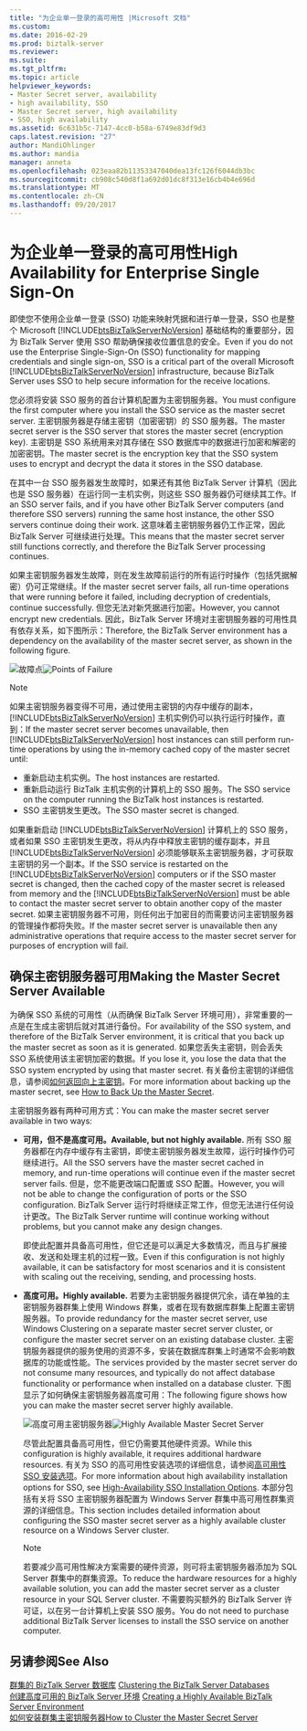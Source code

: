 ```yaml
---
title: "为企业单一登录的高可用性 |Microsoft 文档"
ms.custom: 
ms.date: 2016-02-29
ms.prod: biztalk-server
ms.reviewer: 
ms.suite: 
ms.tgt_pltfrm: 
ms.topic: article
helpviewer_keywords:
- Master Secret server, availability
- high availability, SSO
- Master Secret server, high availability
- SSO, high availability
ms.assetid: 6c631b5c-7147-4cc0-b58a-6749e83df9d3
caps.latest.revision: "27"
author: MandiOhlinger
ms.author: mandia
manager: anneta
ms.openlocfilehash: 023eaa82b11353347040dea13fc126f6044db3bc
ms.sourcegitcommit: cb908c540d8f1a692d01dc8f313e16cb4b4e696d
ms.translationtype: MT
ms.contentlocale: zh-CN
ms.lasthandoff: 09/20/2017
---
```

# <a name="high-availability-for-enterprise-single-sign-on"></a><span data-ttu-id="41931-102">为企业单一登录的高可用性</span><span class="sxs-lookup"><span data-stu-id="41931-102">High Availability for Enterprise Single Sign-On</span></span>
<span data-ttu-id="41931-103">即使您不使用企业单一登录 (SSO) 功能来映射凭据和进行单一登录，SSO 也是整个 Microsoft [!INCLUDE[btsBizTalkServerNoVersion](../includes/btsbiztalkservernoversion-md.md)] 基础结构的重要部分，因为 BizTalk Server 使用 SSO 帮助确保接收位置信息的安全。</span><span class="sxs-lookup"><span data-stu-id="41931-103">Even if you do not use the Enterprise Single-Sign-On (SSO) functionality for mapping credentials and single sign-on, SSO is a critical part of the overall Microsoft [!INCLUDE[btsBizTalkServerNoVersion](../includes/btsbiztalkservernoversion-md.md)] infrastructure, because BizTalk Server uses SSO to help secure information for the receive locations.</span></span>  
  
 <span data-ttu-id="41931-104">您必须将安装 SSO 服务的首台计算机配置为主密钥服务器。</span><span class="sxs-lookup"><span data-stu-id="41931-104">You must configure the first computer where you install the SSO service as the master secret server.</span></span> <span data-ttu-id="41931-105">主密钥服务器是存储主密钥（加密密钥）的 SSO 服务器。</span><span class="sxs-lookup"><span data-stu-id="41931-105">The master secret server is the SSO server that stores the master secret (encryption key).</span></span> <span data-ttu-id="41931-106">主密钥是 SSO 系统用来对其存储在 SSO 数据库中的数据进行加密和解密的加密密钥。</span><span class="sxs-lookup"><span data-stu-id="41931-106">The master secret is the encryption key that the SSO system uses to encrypt and decrypt the data it stores in the SSO database.</span></span>  
  
 <span data-ttu-id="41931-107">在其中一台 SSO 服务器发生故障时，如果还有其他 BizTalk Server 计算机（因此也是 SSO 服务器）在运行同一主机实例，则这些 SSO 服务器仍可继续其工作。</span><span class="sxs-lookup"><span data-stu-id="41931-107">If an SSO server fails, and if you have other BizTalk Server computers (and therefore SSO servers) running the same host instance, the other SSO servers continue doing their work.</span></span> <span data-ttu-id="41931-108">这意味着主密钥服务器仍工作正常，因此 BizTalk Server 可继续进行处理。</span><span class="sxs-lookup"><span data-stu-id="41931-108">This means that the master secret server still functions correctly, and therefore the BizTalk Server processing continues.</span></span>  
  
 <span data-ttu-id="41931-109">如果主密钥服务器发生故障，则在发生故障前运行的所有运行时操作（包括凭据解密）仍可正常继续。</span><span class="sxs-lookup"><span data-stu-id="41931-109">If the master secret server fails, all run-time operations that were running before it failed, including decryption of credentials, continue successfully.</span></span> <span data-ttu-id="41931-110">但您无法对新凭据进行加密。</span><span class="sxs-lookup"><span data-stu-id="41931-110">However, you cannot encrypt new credentials.</span></span> <span data-ttu-id="41931-111">因此，BizTalk Server 环境对主密钥服务器的可用性具有依存关系，如下图所示：</span><span class="sxs-lookup"><span data-stu-id="41931-111">Therefore, the BizTalk Server environment has a dependency on the availability of the master secret server, as shown in the following figure.</span></span>  
  
 <span data-ttu-id="41931-112">![故障点](../core/media/tdi-highava-pointsfailure-mss.gif "TDI_HighAva_PointsFailure_MSS")</span><span class="sxs-lookup"><span data-stu-id="41931-112">![Points of Failure](../core/media/tdi-highava-pointsfailure-mss.gif "TDI_HighAva_PointsFailure_MSS")</span></span>  
  
> [!NOTE]
>  <span data-ttu-id="41931-113">如果主密钥服务器变得不可用，通过使用主密钥的内存中缓存的副本，[!INCLUDE[btsBizTalkServerNoVersion](../includes/btsbiztalkservernoversion-md.md)] 主机实例仍可以执行运行时操作，直到：</span><span class="sxs-lookup"><span data-stu-id="41931-113">If the master secret server becomes unavailable, then [!INCLUDE[btsBizTalkServerNoVersion](../includes/btsbiztalkservernoversion-md.md)] host instances can still perform run-time operations by using the in-memory cached copy of the master secret until:</span></span>  
>   
>  -   <span data-ttu-id="41931-114">重新启动主机实例。</span><span class="sxs-lookup"><span data-stu-id="41931-114">The host instances are restarted.</span></span>  
> -   <span data-ttu-id="41931-115">重新启动运行 BizTalk 主机实例的计算机上的 SSO 服务。</span><span class="sxs-lookup"><span data-stu-id="41931-115">The SSO service on the computer running the BizTalk host instances is restarted.</span></span>  
> -   <span data-ttu-id="41931-116">SSO 主密钥发生更改。</span><span class="sxs-lookup"><span data-stu-id="41931-116">The SSO master secret is changed.</span></span>  
>   
>  <span data-ttu-id="41931-117">如果重新启动 [!INCLUDE[btsBizTalkServerNoVersion](../includes/btsbiztalkservernoversion-md.md)] 计算机上的 SSO 服务，或者如果 SSO 主密钥发生更改，将从内存中释放主密钥的缓存副本，并且 [!INCLUDE[btsBizTalkServerNoVersion](../includes/btsbiztalkservernoversion-md.md)] 必须能够联系主密钥服务器，才可获取主密钥的另一个副本。</span><span class="sxs-lookup"><span data-stu-id="41931-117">If the SSO service is restarted on the [!INCLUDE[btsBizTalkServerNoVersion](../includes/btsbiztalkservernoversion-md.md)] computers or if the SSO master secret is changed, then the cached copy of the master secret is released from memory and the [!INCLUDE[btsBizTalkServerNoVersion](../includes/btsbiztalkservernoversion-md.md)] must be able to contact the master secret server to obtain another copy of the master secret.</span></span> <span data-ttu-id="41931-118">如果主密钥服务器不可用，则任何出于加密目的而需要访问主密钥服务器的管理操作都将失败。</span><span class="sxs-lookup"><span data-stu-id="41931-118">If the master secret server is unavailable then any administrative operations that require access to the master secret server for purposes of encryption will fail.</span></span>  
  
## <a name="making-the-master-secret-server-available"></a><span data-ttu-id="41931-119">确保主密钥服务器可用</span><span class="sxs-lookup"><span data-stu-id="41931-119">Making the Master Secret Server Available</span></span>  
 <span data-ttu-id="41931-120">为确保 SSO 系统的可用性（从而确保 BizTalk Server 环境可用），非常重要的一点是在生成主密钥后就对其进行备份。</span><span class="sxs-lookup"><span data-stu-id="41931-120">For availability of the SSO system, and therefore of the BizTalk Server environment, it is critical that you back up the master secret as soon as it is generated.</span></span> <span data-ttu-id="41931-121">如果您丢失主密钥，则会丢失 SSO 系统使用该主密钥加密的数据。</span><span class="sxs-lookup"><span data-stu-id="41931-121">If you lose it, you lose the data that the SSO system encrypted by using that master secret.</span></span> <span data-ttu-id="41931-122">有关备份主密钥的详细信息，请参阅[如何返回向上主密钥](../core/how-to-back-up-the-master-secret.md)。</span><span class="sxs-lookup"><span data-stu-id="41931-122">For more information about backing up the master secret, see [How to Back Up the Master Secret](../core/how-to-back-up-the-master-secret.md).</span></span>  
  
 <span data-ttu-id="41931-123">主密钥服务器有两种可用方式：</span><span class="sxs-lookup"><span data-stu-id="41931-123">You can make the master secret server available in two ways:</span></span>  
  
-   <span data-ttu-id="41931-124">**可用，但不是高度可用。**</span><span class="sxs-lookup"><span data-stu-id="41931-124">**Available, but not highly available.**</span></span> <span data-ttu-id="41931-125">所有 SSO 服务器都在内存中缓存有主密钥，即使主密钥服务器发生故障，运行时操作仍可继续进行。</span><span class="sxs-lookup"><span data-stu-id="41931-125">All the SSO servers have the master secret cached in memory, and run-time operations will continue even if the master secret server fails.</span></span> <span data-ttu-id="41931-126">但是，您不能更改端口配置或 SSO 配置。</span><span class="sxs-lookup"><span data-stu-id="41931-126">However, you will not be able to change the configuration of ports or the SSO configuration.</span></span> <span data-ttu-id="41931-127">BizTalk Server 运行时将继续正常工作，但您无法进行任何设计更改。</span><span class="sxs-lookup"><span data-stu-id="41931-127">The BizTalk Server runtime will continue working without problems, but you cannot make any design changes.</span></span>  
  
     <span data-ttu-id="41931-128">即使此配置并具备高可用性，但它还是可以满足大多数情况，而且与扩展接收、发送和处理主机的过程一致。</span><span class="sxs-lookup"><span data-stu-id="41931-128">Even if this configuration is not highly available, it can be satisfactory for most scenarios and it is consistent with scaling out the receiving, sending, and processing hosts.</span></span>  
  
-   <span data-ttu-id="41931-129">**高度可用。**</span><span class="sxs-lookup"><span data-stu-id="41931-129">**Highly available.**</span></span> <span data-ttu-id="41931-130">若要为主密钥服务器提供冗余，请在单独的主密钥服务器群集上使用 Windows 群集，或者在现有数据库群集上配置主密钥服务器。</span><span class="sxs-lookup"><span data-stu-id="41931-130">To provide redundancy for the master secret server, use Windows Clustering on a separate master secret server cluster, or configure the master secret server on an existing database cluster.</span></span> <span data-ttu-id="41931-131">主密钥服务器提供的服务使用的资源不多，安装在数据库群集上时通常不会影响数据库的功能或性能。</span><span class="sxs-lookup"><span data-stu-id="41931-131">The services provided by the master secret server do not consume many resources, and typically do not affect database functionality or performance when installed on a database cluster.</span></span> <span data-ttu-id="41931-132">下图显示了如何确保主密钥服务器高度可用：</span><span class="sxs-lookup"><span data-stu-id="41931-132">The following figure shows how you can make the master secret server highly available.</span></span>  
  
     <span data-ttu-id="41931-133">![高度可用主密钥服务器](../core/media/tdi-highava-msscluster.gif "TDI_HighAva_MSSCluster")</span><span class="sxs-lookup"><span data-stu-id="41931-133">![Highly Available Master Secret Server](../core/media/tdi-highava-msscluster.gif "TDI_HighAva_MSSCluster")</span></span>  
  
     <span data-ttu-id="41931-134">尽管此配置具备高可用性，但它仍需要其他硬件资源。</span><span class="sxs-lookup"><span data-stu-id="41931-134">While this configuration is highly available, it requires additional hardware resources.</span></span> <span data-ttu-id="41931-135">有关为 SSO 的高可用性安装选项的详细信息，请参阅[高可用性 SSO 安装选项](../core/high-availability-sso-installation-options.md)。</span><span class="sxs-lookup"><span data-stu-id="41931-135">For more information about high availability installation options for SSO, see [High-Availability SSO Installation Options](../core/high-availability-sso-installation-options.md).</span></span> <span data-ttu-id="41931-136">本部分包括有关将 SSO 主密钥服务器配置为 Windows Server 群集中高可用性群集资源的详细信息。</span><span class="sxs-lookup"><span data-stu-id="41931-136">This section includes detailed information about configuring the SSO master secret server as a highly available cluster resource on a Windows Server cluster.</span></span>  
  
    > [!NOTE]
    >  <span data-ttu-id="41931-137">若要减少高可用性解决方案需要的硬件资源，则可将主密钥服务器添加为 SQL Server 群集中的群集资源。</span><span class="sxs-lookup"><span data-stu-id="41931-137">To reduce the hardware resources for a highly available solution, you can add the master secret server as a cluster resource in your SQL Server cluster.</span></span> <span data-ttu-id="41931-138">不需要购买额外的 BizTalk Server 许可证，以在另一台计算机上安装 SSO 服务。</span><span class="sxs-lookup"><span data-stu-id="41931-138">You do not need to purchase additional BizTalk Server licenses to install the SSO service on another computer.</span></span>  
  
## <a name="see-also"></a><span data-ttu-id="41931-139">另请参阅</span><span class="sxs-lookup"><span data-stu-id="41931-139">See Also</span></span>  
 <span data-ttu-id="41931-140">[群集的 BizTalk Server 数据库](../core/clustering-the-biztalk-server-databases1.md) </span><span class="sxs-lookup"><span data-stu-id="41931-140">[Clustering the BizTalk Server Databases](../core/clustering-the-biztalk-server-databases1.md) </span></span>  
 <span data-ttu-id="41931-141">[创建高度可用的 BizTalk Server 环境](../core/creating-a-highly-available-biztalk-server-environment.md) </span><span class="sxs-lookup"><span data-stu-id="41931-141">[Creating a Highly Available BizTalk Server Environment](../core/creating-a-highly-available-biztalk-server-environment.md) </span></span>  
 [<span data-ttu-id="41931-142">如何安装群集主密钥服务器</span><span class="sxs-lookup"><span data-stu-id="41931-142">How to Cluster the Master Secret Server</span></span>](../core/how-to-cluster-the-master-secret-server1.md)